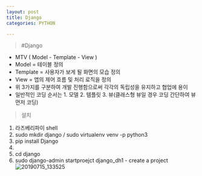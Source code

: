 ```yaml
---
layout: post
title: Django
categories: PYTHON

---
```



> #Django

* MTV ( Model - Template - View )
 * Model = 테이블 정의
 * Template = 사용자가 보게 될 화면의 모습 정의
 * View = 앱의 제어 흐름 및 처리 로직을 정의
 * 위 3가지를 구분하여 개발 진행함으로써 각각의 독립성을 유지하고 협업에 용이
 * 일반적인 코딩 순서는 1. 모델 2. 템플릿 3. 뷰(클래스형 뷰일 경우 코딩 간단하여 뷰 먼저 코딩)
 
> 설치

1. 라즈베리파이 shell
2. sudo mkdir django  / sudo virtualenv venv -p python3
3. pip install Django
3. 
4. cd django
5. sudo django-admin startproejct django_dh1   - create a project
![20190715_133525](https://user-images.githubusercontent.com/47915302/61195792-76201580-a705-11e9-8b8d-bb13c78884cc.png)
